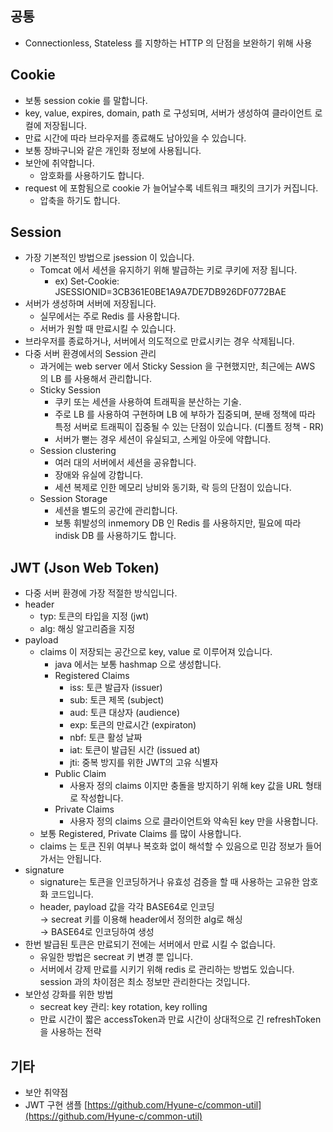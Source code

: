## 공통

* Connectionless, Stateless 를 지향하는 HTTP 의 단점을 보완하기 위해 사용

## Cookie

* 보통 session cokie 를 말합니다.
* key, value, expires, domain, path 로 구성되며, 서버가 생성하여 클라이언트 로컬에 저장됩니다.
* 만료 시간에 따라 브라우저를 종료해도 남아있을 수 있습니다.
* 보통 장바구니와 같은 개인화 정보에 사용됩니다.
* 보안에 취약합니다.
    - 암호화를 사용하기도 합니다.
* request 에 포함됨으로 cookie 가 늘어날수록 네트워크 패킷의 크기가 커집니다.
    - 압축을 하기도 합니다.

## Session

* 가장 기본적인 방법으로 jsession 이 있습니다.
    - Tomcat 에서 세션을 유지하기 위해 발급하는 키로 쿠키에 저장 됩니다.
        - ex) Set-Cookie: JSESSIONID=3CB361E0BE1A9A7DE7DB926DF0772BAE
* 서버가 생성하며 서버에 저장됩니다.
    - 실무에서는 주로 Redis 를 사용합니다.
    - 서버가 원할 때 만료시킬 수 있습니다.
* 브라우저를 종료하거나, 서버에서 의도적으로 만료시키는 경우 삭제됩니다.
* 다중 서버 환경에서의 Session 관리
    - 과거에는 web server 에서 Sticky Session 을 구현했지만, 최근에는 AWS 의 LB 를 사용해서 관리합니다.
    - Sticky Session
        - 쿠키 또는 세션을 사용하여 트래픽을 분산하는 기술.
        - 주로 LB 를 사용하여 구현하며 LB 에 부하가 집중되며, 분배 정책에 따라 특정 서버로 트래픽이 집중될 수 있는 단점이 있습니다. (디폴트 정책 - RR)
        - 서버가 뻗는 경우 세션이 유실되고, 스케일 아웃에 약합니다.
    - Session clustering
        - 여러 대의 서버에서 세션을 공유합니다.
        - 장애와 유실에 강합니다.
        - 세션 복제로 인한 메모리 낭비와 동기화, 락 등의 단점이 있습니다.
    - Session Storage
        - 세션을 별도의 공간에 관리합니다.
        - 보통 휘발성의 inmemory DB 인 Redis 를 사용하지만, 필요에 따라 indisk DB 를 사용하기도 합니다.

## JWT (Json Web Token)

* 다중 서버 환경에 가장 적절한 방식입니다.
* header
    - typ: 토큰의 타입을 지정 (jwt)
    - alg: 해싱 알고리즘을 지정
* payload
    - claims 이 저장되는 공간으로 key, value 로 이루어져 있습니다.
        - java 에서는 보통 hashmap 으로 생성합니다.
        - Registered Claims
            - iss: 토큰 발급자 (issuer)
            - sub: 토큰 제목 (subject)
            - aud: 토큰 대상자 (audience)
            - exp: 토큰의 만료시간 (expiraton)
            - nbf: 토큰 활성 날짜
            - iat: 토큰이 발급된 시간 (issued at)
            - jti: 중복 방지를 위한 JWT의 고유 식별자
        - Public Claim
            - 사용자 정의 claims 이지만 충돌을 방지하기 위해 key 값을 URL 형태로 작성합니다.
        - Private Claims
            - 사용자 정의 claims 으로 클라이언트와 약속된 key 만을 사용합니다.
    - 보통 Registered, Private Claims 를 많이 사용합니다.
    - claims 는 토큰 진위 여부나 복호화 없이 해석할 수 있음으로 민감 정보가 들어가서는 안됩니다.
* signature
    - signature는 토큰을 인코딩하거나 유효성 검증을 할 때 사용하는 고유한 암호화 코드입니다.
    - header, payload 값을 각각 BASE64로 인코딩   
      → secreat 키를 이용해 header에서 정의한 alg로 해싱   
      → BASE64로 인코딩하여 생성
* 한번 발급된 토큰은 만료되기 전에는 서버에서 만료 시킬 수 없습니다.
    - 유일한 방법은 secreat 키 변경 뿐 입니다.
    - 서버에서 강제 만료를 시키기 위해 redis 로 관리하는 방법도 있습니다.  
      session 과의 차이점은 최소 정보만 관리한다는 것입니다.
* 보안성 강화를 위한 방법
    - secreat key 관리: key rotation, key rolling
    - 만료 시간이 짧은 accessToken과 만료 시간이 상대적으로 긴 refreshToken을 사용하는 전략

## 기타

* 보안 취약점
* JWT 구현 샘플 [https://github.com/Hyune-c/common-util](https://github.com/Hyune-c/common-util)
